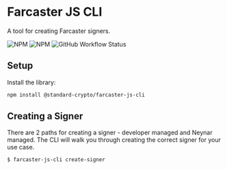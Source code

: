# Farcaster JS CLI

A tool for creating Farcaster signers.

![NPM](https://img.shields.io/npm/l/@standard-crypto/farcaster-js-cli?no-cache)
![NPM](https://img.shields.io/npm/v/@standard-crypto/farcaster-js-cli?no-cache)
![GitHub Workflow Status](https://github.com/standard-crypto/farcaster-js/actions/workflows/farcaster-js.yml/badge.svg?branch=main)

## Setup

Install the library:

```bash
npm install @standard-crypto/farcaster-js-cli
```

## Creating a Signer

There are 2 paths for creating a signer - developer managed and Neynar managed. The CLI will walk you through creating the correct signer for your use case.

```
$ farcaster-js-cli create-signer
```
